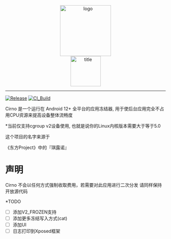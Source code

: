 <div align="center" class="percent">
   <img width="160" src="cirno.png" alt="logo"></br>
   <img width="95" src="cirno.svg" alt="title">
</div>
   
----
[![Release](https://img.shields.io/github/release/Nep-Timeline/Cirno.svg)](https://github.com/Nep-Timeline/Cirno/releases/latest)
[![CI_Build](https://github.com/Nep-Timeline/Cirno/actions/workflows/android.yml/badge.svg)](https://github.com/Nep-Timeline/Cirno/actions/workflows/android.yml)

Cirno 是一个运行在 Android 12+ 全平台的应用冻结器, 用于使后台应用完全不占用CPU资源来提高设备整体流畅度

*当前仅支持cgroup v2设备使用, 也就是说你的Linux内核版本需要大于等于5.0

这个项目的名字来源于

《东方Project》中的『琪露诺』

# 声明
Cirno 不会以任何方式强制收取费用，若需要对此应用进行二次分发 请同样保持开放源代码

*TODO
 - [ ] 添加V2_FROZEN支持
 - [ ] 添加更多冻结写入方式(cat)
 - [ ] 添加UI
 - [ ] 日志打印到Xposed框架
